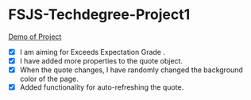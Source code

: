 # FSJS-Techdegree-Project1

[Demo of Project](https://ghanashar.github.io/FSJS-Techdegree-Project1/)

- [x] I am aiming for Exceeds Expectation Grade .
- [x] I have added more properties to the quote object.
- [x] When the quote changes, I have randomly changed the background color of the page.
- [x] Added functionality for auto-refreshing the quote.

